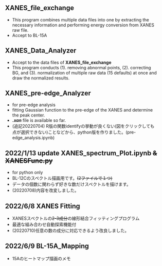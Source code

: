 ## XANES_file_exchange
- This program combines multiple data files into one by extracting the necessary information and performing energy conversion from XANES raw file.
- Accept to BL-15A
## XANES_Data_Analyzer
- Accept to the data files of **XANES_file_exchange**
- This program conducts (1). removing abnormal points, (2). correcting BG, and (3). normalization of multiple raw data (15 defaults) at once and draw the normalized results. 
## XANES_pre-edge_Analyzer
- for pre-edge analysis
- fitting Gaussian function to the pre-edge of the XANES and determine the peak center.
- ***.xan*** file is available so far. 
- (追記20220704) R版の関数identifyの挙動が良くない(図をクリックしても点が選択できない)ことなどから、python版を作りました。(pre-edge_analysis.ipynb)

## 2022/1/13 update XANES_spectrum_Plot.ipynb ~~& XANESFunc.py~~
- for python only
- BL-12Cのスペクトル描画用です。~~(2ファイルで１つ)~~
- データの個数に関わらず好きな数だけスペクトルを描けます。
- (20220708)内容を改変しました。
## 2022/6/8 XANES Fitting
- XANESスペクトルの~~2-3成分~~の線形結合フィッティングプログラム
- 最適な組み合わせ自動探索機能付
- (20220710)任意の数の成分に対応できるよう改良しました。
## 2022/6/9 BL-15A_Mapping
- 15Aのヒートマップ描画のメモ
